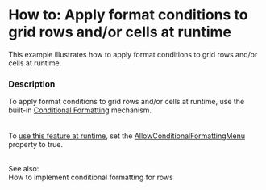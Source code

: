 # How to: Apply format conditions to grid rows and/or cells at runtime


<p>This example illustrates how to apply format conditions to grid rows and/or cells at runtime.</p>


<h3>Description</h3>

<p>To apply format conditions to grid rows and/or cells at runtime, use the built-in <a href="https://documentation.devexpress.com/#WPF/CustomDocument17130">Conditional Formatting</a>&nbsp;mechanism. <br><br><img data-image="5c523201-7414-11e6-80bf-00155d62480c"><br><br>To <a href="https://documentation.devexpress.com/#WPF/CustomDocument113996">use this feature at runtime</a>, set the <a href="https://documentation.devexpress.com/WPF/DevExpressXpfGridTableView_AllowConditionalFormattingMenutopic.aspx">AllowConditionalFormattingMenu</a> property to true.</p>
<br>See also:<br> <a data-ticket="E983">How to implement conditional formatting for rows</a>

<br/>


